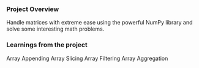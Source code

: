### Project Overview

 Handle matrices with extreme ease using the powerful NumPy library and solve some interesting math problems.



### Learnings from the project

 Array Appending
Array Slicing
Array Filtering
Array Aggregation


